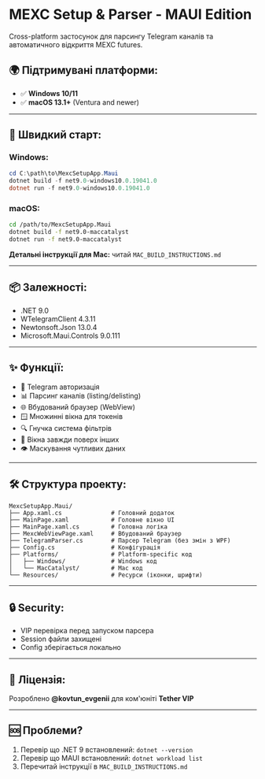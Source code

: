# MEXC Setup & Parser - MAUI Edition

Cross-platform застосунок для парсингу Telegram каналів та автоматичного відкриття MEXC futures.

## 🌍 Підтримувані платформи:

- ✅ **Windows 10/11**
- ✅ **macOS 13.1+** (Ventura and newer)

---

## 🚀 Швидкий старт:

### Windows:
```powershell
cd C:\path\to\MexcSetupApp.Maui
dotnet build -f net9.0-windows10.0.19041.0
dotnet run -f net9.0-windows10.0.19041.0
```

### macOS:
```bash
cd /path/to/MexcSetupApp.Maui
dotnet build -f net9.0-maccatalyst
dotnet run -f net9.0-maccatalyst
```

**Детальні інструкції для Mac:** читай `MAC_BUILD_INSTRUCTIONS.md`

---

## 📦 Залежності:

- .NET 9.0
- WTelegramClient 4.3.11
- Newtonsoft.Json 13.0.4
- Microsoft.Maui.Controls 9.0.111

---

## ✨ Функції:

- 🔐 Telegram авторизація
- 📊 Парсинг каналів (listing/delisting)
- 🌐 Вбудований браузер (WebView)
- 🪟 Множинні вікна для токенів
- 🔍 Гнучка система фільтрів
- 📌 Вікна завжди поверх інших
- 👁️ Маскування чутливих даних

---

## 🛠️ Структура проекту:

```
MexcSetupApp.Maui/
├── App.xaml.cs              # Головний додаток
├── MainPage.xaml            # Головне вікно UI
├── MainPage.xaml.cs         # Головна логіка
├── MexcWebViewPage.xaml     # Вбудований браузер
├── TelegramParser.cs        # Парсер Telegram (без змін з WPF)
├── Config.cs                # Конфігурація
├── Platforms/               # Platform-specific код
│   ├── Windows/             # Windows код
│   └── MacCatalyst/         # Mac код
└── Resources/               # Ресурси (іконки, шрифти)
```

---

## 🔒 Security:

- VIP перевірка перед запуском парсера
- Session файли захищені
- Config зберігається локально

---

## 📄 Ліцензія:

Розроблено **@kovtun_evgenii** для ком'юніті **Tether VIP**

---

## 🆘 Проблеми?

1. Перевір що .NET 9 встановлений: `dotnet --version`
2. Перевір що MAUI встановлений: `dotnet workload list`
3. Перечитай інструкції в `MAC_BUILD_INSTRUCTIONS.md`

